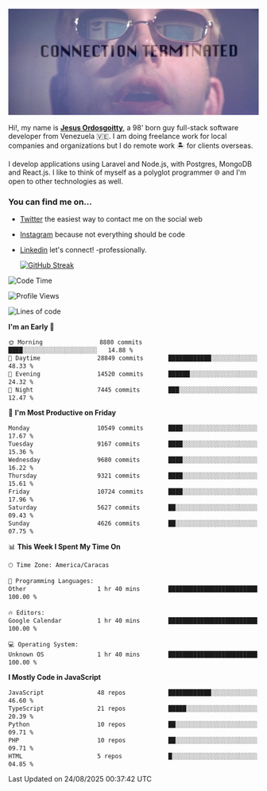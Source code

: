 ![hackers movie reference](./disconnected.jpg)

Hi!, my name is [**Jesus Ordosgoitty**](https://jodaz.dev), a 98' born guy full-stack software developer from Venezuela 🇻🇪. I am doing freelance work for local companies and organizations but I do remote work 🏝️ for clients overseas. 

I develop applications using Laravel and Node.js, with Postgres, MongoDB and React.js. I like to think of myself as a polyglot programmer 🌐 and I'm open to other technologies as well.

### You can find me on...

- [Twitter](https://twitter.com/jodaz_) the easiest way to contact me on the social web
- [Instagram](https://instagram.com/jodaz_) because not everything should be code
- [Linkedin](https://linkedin.com/in/jodaz) let's connect! -professionally.


    [![GitHub Streak](https://streak-stats.demolab.com?user=jodaz&theme=tokyonight)](https://git.io/streak-stats)

<!--START_SECTION:waka-->
![Code Time](http://img.shields.io/badge/Code%20Time-11%2C312%20hrs%2017%20mins-blue)

![Profile Views](http://img.shields.io/badge/Profile%20Views-0-blue)

![Lines of code](https://img.shields.io/badge/From%20Hello%20World%20I%27ve%20Written-85.5%20million%20lines%20of%20code-blue)

**I'm an Early 🐤** 

```text
🌞 Morning                8880 commits        ████░░░░░░░░░░░░░░░░░░░░░   14.88 % 
🌆 Daytime                28849 commits       ████████████░░░░░░░░░░░░░   48.33 % 
🌃 Evening                14520 commits       ██████░░░░░░░░░░░░░░░░░░░   24.32 % 
🌙 Night                  7445 commits        ███░░░░░░░░░░░░░░░░░░░░░░   12.47 % 
```
📅 **I'm Most Productive on Friday** 

```text
Monday                   10549 commits       ████░░░░░░░░░░░░░░░░░░░░░   17.67 % 
Tuesday                  9167 commits        ████░░░░░░░░░░░░░░░░░░░░░   15.36 % 
Wednesday                9680 commits        ████░░░░░░░░░░░░░░░░░░░░░   16.22 % 
Thursday                 9321 commits        ████░░░░░░░░░░░░░░░░░░░░░   15.61 % 
Friday                   10724 commits       ████░░░░░░░░░░░░░░░░░░░░░   17.96 % 
Saturday                 5627 commits        ██░░░░░░░░░░░░░░░░░░░░░░░   09.43 % 
Sunday                   4626 commits        ██░░░░░░░░░░░░░░░░░░░░░░░   07.75 % 
```


📊 **This Week I Spent My Time On** 

```text
🕑︎ Time Zone: America/Caracas

💬 Programming Languages: 
Other                    1 hr 40 mins        █████████████████████████   100.00 % 

🔥 Editors: 
Google Calendar          1 hr 40 mins        █████████████████████████   100.00 % 

💻 Operating System: 
Unknown OS               1 hr 40 mins        █████████████████████████   100.00 % 
```

**I Mostly Code in JavaScript** 

```text
JavaScript               48 repos            ████████████░░░░░░░░░░░░░   46.60 % 
TypeScript               21 repos            █████░░░░░░░░░░░░░░░░░░░░   20.39 % 
Python                   10 repos            ██░░░░░░░░░░░░░░░░░░░░░░░   09.71 % 
PHP                      10 repos            ██░░░░░░░░░░░░░░░░░░░░░░░   09.71 % 
HTML                     5 repos             █░░░░░░░░░░░░░░░░░░░░░░░░   04.85 % 
```




 Last Updated on 24/08/2025 00:37:42 UTC
<!--END_SECTION:waka-->
